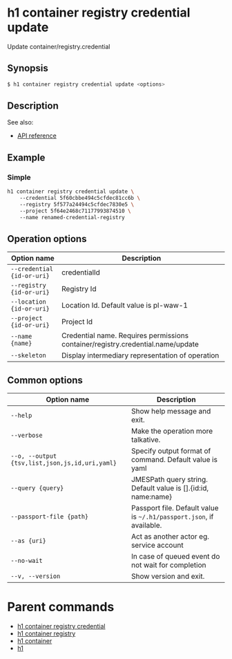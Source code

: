 
# h1 container registry credential update

Update container/registry.credential

## Synopsis

```bash
$ h1 container registry credential update <options>
```

## Description

See also:

* [API reference](https://api.hyperone.com/v2/docs#operation/container_project_registry_credential_patch)

## Example


### Simple

```bash
h1 container registry credential update \ 
	--credential 5f60cbbe494c5cfdec81cc6b \ 
	--registry 5f577a24494c5cfdec7830e5 \ 
	--project 5f64e2468c71177993874510 \ 
	--name renamed-credential-registry
```

## Operation options

| Option name                    | Description                                                                     |
| ------------------------------ | ------------------------------------------------------------------------------- |
| ```--credential {id-or-uri}``` | credentialId                                                                    |
| ```--registry {id-or-uri}```   | Registry Id                                                                     |
| ```--location {id-or-uri}```   | Location Id. Default value is pl-waw-1                                          |
| ```--project {id-or-uri}```    | Project Id                                                                      |
| ```--name {name}```            | Credential name. Requires permissions container/registry.credential.name/update |
| ```--skeleton```               | Display intermediary representation of operation                                |

## Common options

| Option name                                        | Description                                                              |
| -------------------------------------------------- | ------------------------------------------------------------------------ |
| ```--help```                                       | Show help message and exit.                                              |
| ```--verbose```                                    | Make the operation more talkative.                                       |
| ```--o, --output {tsv,list,json,js,id,uri,yaml}``` | Specify output format of command. Default value is yaml                  |
| ```--query {query}```                              | JMESPath query string. Default value is [].\{id:id, name:name\}          |
| ```--passport-file {path}```                       | Passport file. Default value is ```~/.h1/passport.json```, if available. |
| ```--as {uri}```                                   | Act as another actor eg. service account                                 |
| ```--no-wait```                                    | In case of queued event do not wait for completion                       |
| ```--v, --version```                               | Show version and exit.                                                   |

# Parent commands

* [h1 container registry credential](./../README.md)
* [h1 container registry](./../../README.md)
* [h1 container](./../../../README.md)
* [h1](./../../../../README.md)
